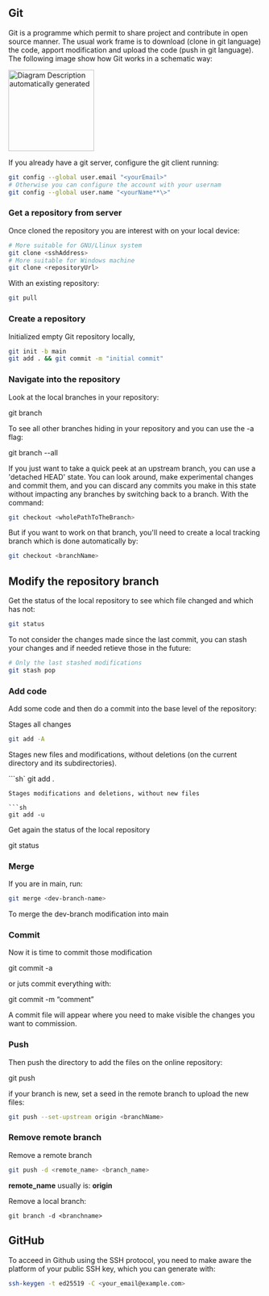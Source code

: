 ## Git

Git is a programme which permit to share project and contribute in open
source manner. The usual work frame is to download (clone in git
language) the code, apport modification and upload the code (push in git
language). The following image show how Git works in a schematic way:

<img src="media/image4.png" style="width:1.77154in;height:1.67826in" alt="Diagram Description automatically generated" />

If you already have a git server, configure the git client running:

```sh
git config --global user.email "<yourEmail>"
# Otherwise you can configure the account with your usernam 
git config --global user.name "<yourName**\>"
```
### Get a repository from server 

Once cloned the repository you are interest with on your local device:

```sh
# More suitable for GNU/Llinux system 
git clone <sshAddress>
# More suitable for Windows machine 
git clone <repositoryUrl>
```

With an existing repository:

```sh
git pull
```

### Create a repository

Initialized empty Git repository locally,

```sh
git init -b main
git add . && git commit -m "initial commit"
```

### Navigate into the repository

Look at the local branches in your repository:

git branch

To see all other branches hiding in your repository and you can use the
-a flag:

git branch --all

If you just want to take a quick peek at an upstream branch, you can use
a 'detached HEAD' state. You can look around, make experimental changes
and commit them, and you can discard any commits you make in this state
without impacting any branches by switching back to a branch. With the
command:

```sh
git checkout <wholePathToTheBranch>
```

But if you want to work on that branch, you'll need to create a local
tracking branch which is done automatically by:

```sh
git checkout <branchName>
```

## Modify the repository branch 

Get the status of the local repository to see which file changed and which has not:

``` sh
git status
```

To not consider the changes made since the last commit, you can stash your changes and if needed retieve those in the future:

```sh
# Only the last stashed modifications 
git stash pop
```

### Add code
Add some code and then do a commit into the base level of the
repository:


Stages all changes

```sh
git add -A  
```
Stages new files and modifications, without deletions (on the current directory and its subdirectories).

```sh`
git add . 
```
Stages modifications and deletions, without new files

```sh
git add -u 
```
Get again the status of the local repository

git status

### Merge 

If you are in main, run:

```sh
git merge <dev-branch-name>
```
To merge the dev-branch modification into main

### Commit 

Now it is time to commit those modification

git commit -a

or juts commit everything with:

git commit -m “comment”

A commit file will appear where you need to make visible the changes you
want to commission.

### Push

Then push the directory to add the files on the online repository:

git push

if your branch is new, set a seed in the remote branch to upload the new
files:

```sh
git push --set-upstream origin <branchName>
```

### Remove remote branch

Remove a remote branch
```sh
git push -d <remote_name> <branch_name>
```
**remote_name** usually is: **origin**

Remove a local branch:

```
git branch -d <branchname>
```
## GitHub

To acceed in Github using the SSH protocol, you need to make aware the platform of 
your public SSH key, which you can generate with:

```sh
ssh-keygen -t ed25519 -C <your_email@example.com>
```
<!--  Script to show the footer   -->
<html>
<script
    src="https://code.jquery.com/jquery-3.3.1.js"
    integrity="sha256-2Kok7MbOyxpgUVvAk/HJ2jigOSYS2auK4Pfzbm7uH60="
    crossorigin="anonymous">
</script>
<script>
$(function(){
  $("#footer").load("../footers/footer_first_level_depth.html");
});
</script>
<body>
<div id="footer"></div>
</body>
</html>
